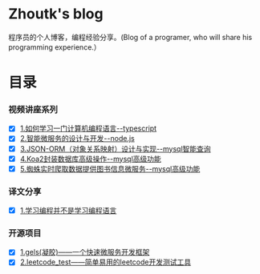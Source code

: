 # Zhoutk's blog
程序员的个人博客，编程经验分享。(Blog of a programer,  who will share his  programming experience.）

# 目录
### 视频讲座系列
- [x] [1.如何学习一门计算机编程语言--typescript](https://github.com/zhoutk/blog/blob/master/video/ts_base.md)
- [x] [2.智能微服务的设计与开发--node.js](https://github.com/zhoutk/blog/blob/master/video/ts_rest.md)
- [x] [3.JSON-ORM（对象关系映射）设计与实现--mysql智能查询](https://github.com/zhoutk/blog/blob/master/video/mysql_query.md)
- [x] [4.Koa2封装数据库高级操作--mysql高级功能](https://github.com/zhoutk/blog/blob/master/video/mysql_advance.md)
- [x] [5.蜘蛛实时爬取数据提供图书信息微服务--mysql高级功能](https://github.com/zhoutk/blog/blob/master/video/gels_spider.md)

### 译文分享
- [x] [1.学习编程并不是学习编程语言](https://github.com/zhoutk/blog/blob/master/fanyi/language.md)

### 开源项目
- [x] [1.gels(凝胶)——一个快速微服务开发框架](https://github.com/zhoutk/blog/blob/master/project/gels.md)
- [x] [2.leetcode_test——简单易用的leetcode开发测试工具](https://github.com/zhoutk/blog/blob/master/project/leetcodetest.md)
